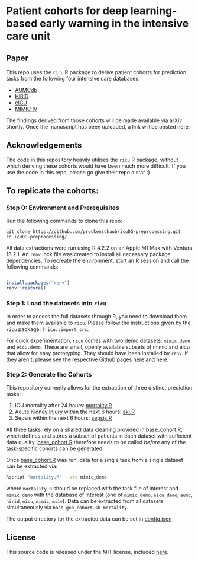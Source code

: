 # Patient cohorts for deep learning-based early warning in the intensive care unit

## Paper

This repo uses the `ricu` R package to derive patient cohorts for prediction tasks from the following four intensive care databases: 

* [AUMCdb](https://github.com/AmsterdamUMC/AmsterdamUMCdb)
* [HiRID](https://hirid.intensivecare.ai/)
* [eICU](https://eicu-crd.mit.edu/)
* [MIMIC IV](https://mimic.mit.edu/)

The findings derived from those cohorts will be made available via arXiv shortly. Once the manuscript has been uploaded, a link will be posted here. 


## Acknowledgements

The code in this repository heavily utilises the `ricu` R package, without which deriving these cohorts would have been much more difficult. If you use the code in this repo, please go give their repo a star :)


## To replicate the cohorts:

### Step 0: Environment and Prerequisites

Run the following commands to clone this repo:

```
git clone https://github.com/prockenschaub/icuDG-preprocessing.git
cd icuDG-preprocessing/
```

All data extractions were run using R 4.2.2 on an Apple M1 Max with Ventura 13.2.1. An `renv` lock file was created to install all necessary package dependencies. To recreate the environment, start an R session and call the following commands: 

```r

install.packages("renv")
renv::restore()

```

### Step 1: Load the datasets into `ricu`

In order to access the full datasets through R, you need to download them and make them available to `ricu`. Please follow the instructions given by the `ricu` package: `?ricu::import_src`.

For quick experimentation, `ricu` comes with two demo datasets: `mimic.demo` and `eicu.demo`. These are small, openly available subsets of mimic and eicu that allow for easy prototyping. They should have been installed by `renv`. If they aren't, please see the respective Github pages [here](https://github.com/eth-mds/mimic-demo) and [here](https://github.com/eth-mds/eicu-demo).


### Step 2: Generate the Cohorts

This repository currently allows for the extraction of three distinct prediction tasks: 

1. ICU mortality after 24 hours: [mortality.R](mortality.r)
2. Acute Kidney Injury within the next 6 hours: [aki.R](aki.R)
3. Sepsis within the next 6 hours: [sepsis.R](sepsis.R)

All three tasks rely on a shared data cleaning provided in [base_cohort.R](base_cohort.R), which defines and stores a subset of patients in each dataset with sufficient data quality. [base_cohort.R](base_cohort.R) therefore needs to be called *before* any of the task-specific cohorts can be generated. 

Once [base_cohort.R](base_cohort.R) was run, data for a single task from a single dataset can be extracted via: 
```bash 
Rscript "mortality.R" --src mimic_demo
```

where `mortality.R` should be replaced with the task file of interest and `mimic_demo` with the database of interest (one of `mimic_demo`, `eicu_demo`, `aumc`, `hirid`, `eicu`, `mimic`, `miiv`). Data can be extracted from all datasets simultaneously via `bash gen_cohort.sh mortality`.

The output directory for the extracted data can be set in [config.json](config.json)


## License
This source code is released under the MIT license, included [here](LICENSE).
